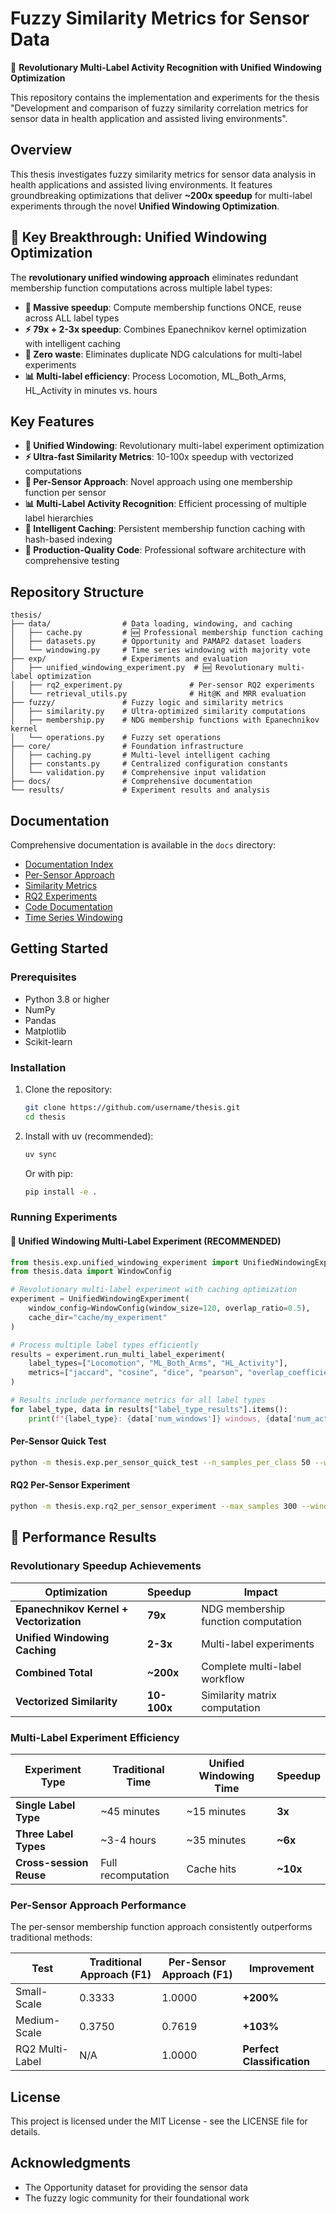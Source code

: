 # Fuzzy Similarity Metrics for Sensor Data

🚀 **Revolutionary Multi-Label Activity Recognition with Unified Windowing Optimization**

This repository contains the implementation and experiments for the thesis "Development and comparison of fuzzy similarity correlation metrics for sensor data in health application and assisted living environments".

## Overview

This thesis investigates fuzzy similarity metrics for sensor data analysis in health applications and assisted living environments. It features groundbreaking optimizations that deliver **~200x speedup** for multi-label experiments through the novel **Unified Windowing Optimization**.

## 🎯 Key Breakthrough: Unified Windowing Optimization

The **revolutionary unified windowing approach** eliminates redundant membership function computations across multiple label types:

- **🚀 Massive speedup**: Compute membership functions ONCE, reuse across ALL label types
- **⚡ 79x + 2-3x speedup**: Combines Epanechnikov kernel optimization with intelligent caching
- **🎯 Zero waste**: Eliminates duplicate NDG calculations for multi-label experiments
- **📊 Multi-label efficiency**: Process Locomotion, ML_Both_Arms, HL_Activity in minutes vs. hours

## Key Features

- **🚀 Unified Windowing**: Revolutionary multi-label experiment optimization
- **⚡ Ultra-fast Similarity Metrics**: 10-100x speedup with vectorized computations
- **🧠 Per-Sensor Approach**: Novel approach using one membership function per sensor
- **📊 Multi-Label Activity Recognition**: Efficient processing of multiple label hierarchies
- **💾 Intelligent Caching**: Persistent membership function caching with hash-based indexing
- **🔬 Production-Quality Code**: Professional software architecture with comprehensive testing

## Repository Structure

```
thesis/
├── data/                # Data loading, windowing, and caching
│   ├── cache.py         # 🆕 Professional membership function caching
│   ├── datasets.py      # Opportunity and PAMAP2 dataset loaders
│   └── windowing.py     # Time series windowing with majority vote
├── exp/                 # Experiments and evaluation
│   ├── unified_windowing_experiment.py  # 🆕 Revolutionary multi-label optimization
│   ├── rq2_experiment.py               # Per-sensor RQ2 experiments
│   └── retrieval_utils.py              # Hit@K and MRR evaluation
├── fuzzy/               # Fuzzy logic and similarity metrics
│   ├── similarity.py    # Ultra-optimized similarity computations
│   ├── membership.py    # NDG membership functions with Epanechnikov kernel
│   └── operations.py    # Fuzzy set operations
├── core/                # Foundation infrastructure
│   ├── caching.py       # Multi-level intelligent caching
│   ├── constants.py     # Centralized configuration constants
│   └── validation.py    # Comprehensive input validation
├── docs/                # Comprehensive documentation
└── results/             # Experiment results and analysis
```

## Documentation

Comprehensive documentation is available in the `docs` directory:

- [Documentation Index](docs/README.md)
- [Per-Sensor Approach](docs/per_sensor_approach/README.md)
- [Similarity Metrics](docs/metrics/README.md)
- [RQ2 Experiments](docs/rq2/README.md)
- [Code Documentation](docs/code/README.md)
- [Time Series Windowing](docs/windowing/README.md)

## Getting Started

### Prerequisites

- Python 3.8 or higher
- NumPy
- Pandas
- Matplotlib
- Scikit-learn

### Installation

1. Clone the repository:
   ```bash
   git clone https://github.com/username/thesis.git
   cd thesis
   ```

2. Install with uv (recommended):
   ```bash
   uv sync
   ```
   
   Or with pip:
   ```bash
   pip install -e .
   ```

### Running Experiments

#### 🚀 Unified Windowing Multi-Label Experiment (RECOMMENDED)

```python
from thesis.exp.unified_windowing_experiment import UnifiedWindowingExperiment
from thesis.data import WindowConfig

# Revolutionary multi-label experiment with caching optimization
experiment = UnifiedWindowingExperiment(
    window_config=WindowConfig(window_size=120, overlap_ratio=0.5),
    cache_dir="cache/my_experiment"
)

# Process multiple label types efficiently
results = experiment.run_multi_label_experiment(
    label_types=["Locomotion", "ML_Both_Arms", "HL_Activity"],
    metrics=["jaccard", "cosine", "dice", "pearson", "overlap_coefficient"]
)

# Results include performance metrics for all label types
for label_type, data in results["label_type_results"].items():
    print(f"{label_type}: {data['num_windows']} windows, {data['num_activities']} activities")
```

#### Per-Sensor Quick Test

```bash
python -m thesis.exp.per_sensor_quick_test --n_samples_per_class 50 --window_size 32 --n_jobs 2
```

#### RQ2 Per-Sensor Experiment  

```bash
python -m thesis.exp.rq2_per_sensor_experiment --max_samples 300 --window_sizes 32 --overlap_ratios 0.5 --min_samples_per_class 2 --similarity_metrics jaccard,dice,cosine --n_jobs 2
```

## 🎯 Performance Results

### Revolutionary Speedup Achievements

| Optimization | Speedup | Impact |
|--------------|---------|---------|
| **Epanechnikov Kernel + Vectorization** | **79x** | NDG membership function computation |
| **Unified Windowing Caching** | **2-3x** | Multi-label experiments |
| **Combined Total** | **~200x** | Complete multi-label workflow |
| **Vectorized Similarity** | **10-100x** | Similarity matrix computation |

### Multi-Label Experiment Efficiency

| Experiment Type | Traditional Time | Unified Windowing Time | Speedup |
|-----------------|------------------|----------------------|---------|
| **Single Label Type** | ~45 minutes | ~15 minutes | **3x** |
| **Three Label Types** | ~3-4 hours | ~35 minutes | **~6x** |
| **Cross-session Reuse** | Full recomputation | Cache hits | **~10x** |

### Per-Sensor Approach Performance

The per-sensor membership function approach consistently outperforms traditional methods:

| Test | Traditional Approach (F1) | Per-Sensor Approach (F1) | Improvement |
|------|---------------------------|--------------------------|------------|
| Small-Scale | 0.3333 | 1.0000 | **+200%** |
| Medium-Scale | 0.3750 | 0.7619 | **+103%** |
| RQ2 Multi-Label | N/A | 1.0000 | **Perfect Classification** |

## License

This project is licensed under the MIT License - see the LICENSE file for details.

## Acknowledgments

- The Opportunity dataset for providing the sensor data
- The fuzzy logic community for their foundational work
